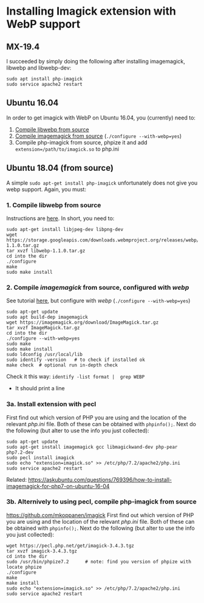 # Installing Imagick extension with WebP support

## MX-19.4
I succeeded by simply doing the following after installing imagemagick, libwebp and libwebp-dev:
```
sudo apt install php-imagick
sudo service apache2 restart
```

## Ubuntu 16.04
In order to get imagick with WebP on Ubuntu 16.04, you (currently) need to:
1. [Compile libwebp from source](https://developers.google.com/speed/webp/docs/compiling)
2. [Compile imagemagick from source](https://www.imagemagick.org/script/install-source.php) (```./configure --with-webp=yes```)
3. Compile php-imagick from source, phpize it and add ```extension=/path/to/imagick.so``` to php.ini

## Ubuntu 18.04 (from source)
A simple `sudo apt-get install php-imagick` unfortunately does not give you webp support.
Again, you must:

### 1. Compile libwebp from source
Instructions are [here](https://developers.google.com/speed/webp/docs/compiling).
In short, you need to:
```
sudo apt-get install libjpeg-dev libpng-dev
wget https://storage.googleapis.com/downloads.webmproject.org/releases/webp/libwebp-1.1.0.tar.gz
tar xvzf libwebp-1.1.0.tar.gz
cd into the dir
./configure
make
sudo make install
```

### 2. Compile *imagemagick* from source, configured with *webp*
See tutorial [here](https://linuxconfig.org/how-to-install-imagemagick-7-on-ubuntu-18-04-linux), but configure with *webp* (`./configure --with-webp=yes`)

```
sudo apt-get update
sudo apt build-dep imagemagick
wget https://imagemagick.org/download/ImageMagick.tar.gz
tar xvzf ImageMagick.tar.gz
cd into the dir
./configure --with-webp=yes
sudo make
sudo make install
sudo ldconfig /usr/local/lib
sudo identify -version   # to check if installed ok
make check  # optional run in-depth check
```
Check it this way: `identify -list format |  grep WEBP`
- It should print a line

### 3a. Install extension with pecl
First find out which version of PHP you are using and the location of the relevant *php.ini* file. Both of these can be obtained with `phpinfo();`. Next do the following (but alter to use the info you just collected):

```
sudo apt-get update
sudo apt-get install imagemagick gcc libmagickwand-dev php-pear php7.2-dev
sudo pecl install imagick
sudo echo "extension=imagick.so" >> /etc/php/7.2/apache2/php.ini
sudo service apache2 restart
```
Related:
https://askubuntu.com/questions/769396/how-to-install-imagemagick-for-php7-on-ubuntu-16-04


### 3b. Alternively to using pecl, compile php-imagick from source
https://github.com/mkoppanen/imagick
First find out which version of PHP you are using and the location of the relevant *php.ini* file. Both of these can be obtained with `phpinfo();`. Next do the following (but alter to use the info you just collected):

```
wget https://pecl.php.net/get/imagick-3.4.3.tgz
tar xvzf imagick-3.4.3.tgz
cd into the dir
sudo /usr/bin/phpize7.2      # note: find you version of phpize with locate phpize
./configure
make
make install
sudo echo "extension=imagick.so" >> /etc/php/7.2/apache2/php.ini
sudo service apache2 restart
```

